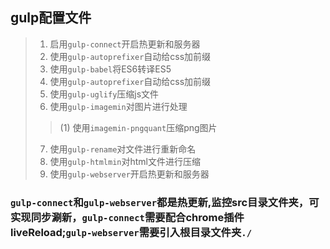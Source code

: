  ## gulp配置文件

> 1. 启用`gulp-connect`开启热更新和服务器
> 2. 使用`gulp-autoprefixer`自动给css加前缀
> 3. 使用`gulp-babel`将ES6转译ES5
> 4. 使用`gulp-autoprefixer`自动给css加前缀
> 5. 使用`gulp-uglify`压缩js文件
> 6. 使用`gulp-imagemin`对图片进行处理 </br>
>> (1) 使用`imagemin-pngquant`压缩png图片
> 7. 使用`gulp-rename`对文件进行重新命名
> 8. 使用`gulp-htmlmin`对html文件进行压缩
> 9. 使用`gulp-webserver`开启热更新和服务器

### `gulp-connect`和`gulp-webserver`都是热更新,监控src目录文件夹，可实现同步涮新，`gulp-connect`需要配合chrome插件liveReload;`gulp-webserver`需要引入根目录文件夹`./`


